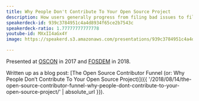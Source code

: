 ```yaml
---
title: Why People Don't Contribute To Your Open Source Project
description: How users generally progress from filing bad issues to filing good issues to making simple contributions to making complex contributions to maintaining an open source project.
speakerdeck-id: 939c3784951c4a4d8934f65ce2b7543c
speakerdeck-ratio: 1.77777777777778
youtube-id: MXxII4aGx4Y
image: https://speakerd.s3.amazonaws.com/presentations/939c3784951c4a4d8934f65ce2b7543c/preview_slide_0.jpg

---
```

Presented at [OSCON](https://web.archive.org/web/20200203205645/https://conferences.oreilly.com/oscon/oscon-tx) in 2017 and [FOSDEM](https://archive.fosdem.org/2018/) in 2018.

Written up as a blog post: [The Open Source Contributor Funnel (or: Why People Don’t Contribute To Your Open Source Project)]({{ '/2018/08/14/the-open-source-contributor-funnel-why-people-dont-contribute-to-your-open-source-project/' | absolute_url }}).
